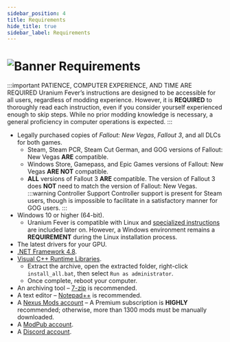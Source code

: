 ```yaml
---
sidebar_position: 4
title: Requirements
hide_title: true
sidebar_label: Requirements
---
```


# ![Banner Requirements](https://github.com/user-attachments/assets/6aa2396d-179c-4471-89df-5b206343fd87)

:::important PATIENCE, COMPUTER EXPERIENCE, AND TIME ARE REQUIRED
Uranium Fever’s instructions are designed to be accessible for all users, regardless of modding experience. However, it is **REQUIRED** to thoroughly read each instruction, even if you consider yourself experienced enough to skip steps. While no prior modding knowledge is necessary, a general proficiency in computer operations is expected.
:::

- Legally purchased copies of *Fallout: New Vegas*, *Fallout 3*, and all DLCs for both games.
  - Steam, Steam PCR, Steam Cut German, and GOG versions of Fallout: New Vegas **ARE** compatible.
  - Windows Store, Gamepass, and Epic Games versions of Fallout: New Vegas **ARE NOT** compatible.
  - **ALL** versions of Fallout 3 **ARE** compatible. The version of Fallout 3 does **NOT** need to match the version of Fallout: New Vegas.
:::warning Controller Support
Controller support is present for Steam users, though is impossible to facilitate in a satisfactory manner for GOG users.
:::
- Windows 10 or higher (64-bit).
  - Uranium Fever is compatible with Linux and [specialized instructions](https://uraniumfever.net/docs/setupinstructions#-installing-on-linux-) are included later on. However, a Windows environment remains a **REQUIREMENT** during the Linux installation process.
- The latest drivers for your GPU.
- [.NET Framework 4.8](https://dotnet.microsoft.com/en-us/download/dotnet-framework/thank-you/net48-web-installer).
- [Visual C++ Runtime Libraries](https://www.techpowerup.com/download/visual-c-redistributable-runtime-package-all-in-one/).
  - Extract the archive, open the extracted folder, right-click `install_all.bat`, then select `Run as administrator`.
  - Once complete, reboot your computer.
- An archiving tool – [7-zip](https://www.7-zip.org/) is recommended.
- A text editor – [Notepad++](https://notepad-plus-plus.org/downloads/v8.7/) is recommended.
- A [Nexus Mods account](https://users.nexusmods.com/register) – A Premium subscription is **HIGHLY** recommended; otherwise, more than 1300 mods must be manually downloaded.
- A [ModPub account](https://mod.pub/account/register).
- A [Discord account](https://discord.com/register).
